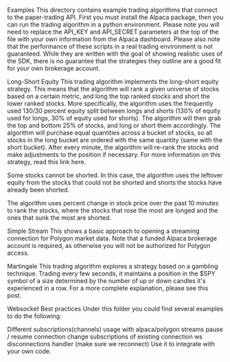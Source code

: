 Examples
This directory contains example trading algorithms that connect to the paper-trading API. First you must install the Alpaca package, then you can run the trading algorithm in a python environment. Please note you will need to replace the API_KEY and API_SECRET parameters at the top of the file with your own information from the Alpaca dashboard. Please also note that the performance of these scripts in a real trading environment is not guaranteed. While they are written with the goal of showing realistic uses of the SDK, there is no guarantee that the strategies they outline are a good fit for your own brokerage account.

Long-Short Equity
This trading algorithm implements the long-short equity strategy. This means that the algorithm will rank a given universe of stocks based on a certain metric, and long the top ranked stocks and short the lower ranked stocks. More specifically, the algorithm uses the frequently used 130/30 percent equity split between longs and shorts (130% of equity used for longs, 30% of equity used for shorts). The algorithm will then grab the top and bottom 25% of stocks, and long or short them accordingly. The algorithm will purchase equal quantities across a bucket of stocks, so all stocks in the long bucket are ordered with the same quantity (same with the short bucket). After every minute, the algorithm will re-rank the stocks and make adjustments to the position if necessary. For more information on this strategy, read this link here.

Some stocks cannot be shorted. In this case, the algorithm uses the leftover equity from the stocks that could not be shorted and shorts the stocks have already been shorted.

The algorithm uses percent change in stock price over the past 10 minutes to rank the stocks, where the stocks that rose the most are longed and the ones that sunk the most are shorted.

Simple Stream
This shows a basic approach to opening a streaming connection for Polygon market data. Note that a funded Alpaca brokerage account is required, as otherwise you will not be authorized for Polygon access.

Martingale
This trading algorithm explores a strategy based on a gambling technique. Trading every few seconds, it maintains a position in the $SPY symbol of a size determined by the number of up or down candles it's experienced in a row. For a more complete explanation, please see this post.

Websocket Best practices
Under this folder you could find several examples to do the following:

Different subscriptions(channels) usage with alpaca/polygon streams
pause / resume connection
change subscriptions of existing connection
ws disconnections handler (make sure we reconnect)
Use it to integrate with your own code.
